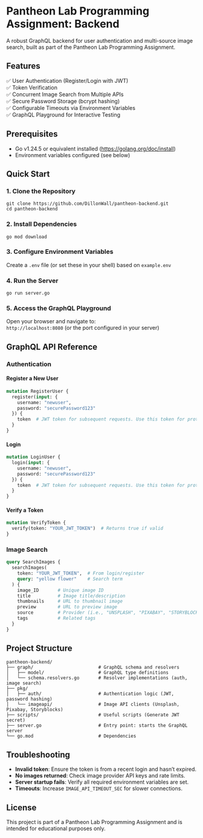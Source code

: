# Pantheon Lab Programming Assignment: Backend
A robust GraphQL backend for user authentication and multi-source image search, built as part of the Pantheon Lab Programming Assignment.


## Features
✅ User Authentication (Register/Login with JWT)  
✅ Token Verification  
✅ Concurrent Image Search from Multiple APIs  
✅ Secure Password Storage (bcrypt hashing)  
✅ Configurable Timeouts via Environment Variables  
✅ GraphQL Playground for Interactive Testing  


## Prerequisites
- Go v1.24.5 or equivalent installed (https://golang.org/doc/install)  
- Environment variables configured (see below)  


## Quick Start

### 1. Clone the Repository
```
git clone https://github.com/DillonWall/pantheon-backend.git
cd pantheon-backend
```

### 2. Install Dependencies
```
go mod download
```

### 3. Configure Environment Variables
Create a `.env` file (or set these in your shell) based on `example.env`

### 4. Run the Server
```
go run server.go
```

### 5. Access the GraphQL Playground
Open your browser and navigate to:  
`http://localhost:8080` (or the port configured in your server)  

## GraphQL API Reference

### Authentication

#### Register a New User
```graphql
mutation RegisterUser {
  register(input: {
    username: "newuser",
    password: "securePassword123"
  }) {
    token  # JWT token for subsequent requests. Use this token for protected endpoints
  }
}
```

#### Login
```graphql
mutation LoginUser {
  login(input: {
    username: "newuser",
    password: "securePassword123"
  }) {
    token  # JWT token for subsequent requests. Use this token for protected endpoints
  }
}
```

#### Verify a Token
```graphql
mutation VerifyToken {
  verify(token: "YOUR_JWT_TOKEN")  # Returns true if valid
}
```


### Image Search
```graphql
query SearchImages {
  searchImages(
    token: "YOUR_JWT_TOKEN",  # From login/register
    query: "yellow flower"    # Search term
  ) {
    image_ID       # Unique image ID
    title          # Image title/description
    thumbnails     # URL to thumbnail image
    preview        # URL to preview image
    source         # Provider (i.e., "UNSPLASH", "PIXABAY", "STORYBLOCKS")
    tags           # Related tags
  }
}
```


## Project Structure
```
pantheon-backend/
├── graph/                        # GraphQL schema and resolvers
│   ├── model/                    # GraphQL type definitions
│   └── schema.resolvers.go       # Resolver implementations (auth, image search)
├── pkg/
│   ├── auth/                     # Authentication logic (JWT, password hashing)
│   └── imageapi/                 # Image API clients (Unsplash, Pixabay, Storyblocks)
├── scripts/                      # Useful scripts (Generate JWT secret)
├── server.go                     # Entry point: starts the GraphQL server
└── go.mod                        # Dependencies
```


## Troubleshooting
- **Invalid token**: Ensure the token is from a recent login and hasn’t expired.
- **No images returned**: Check image provider API keys and rate limits.
- **Server startup fails**: Verify all required environment variables are set.
- **Timeouts**: Increase `IMAGE_API_TIMEOUT_SEC` for slower connections.


## License

This project is part of a Pantheon Lab Programming Assignment and is intended for educational purposes only.

